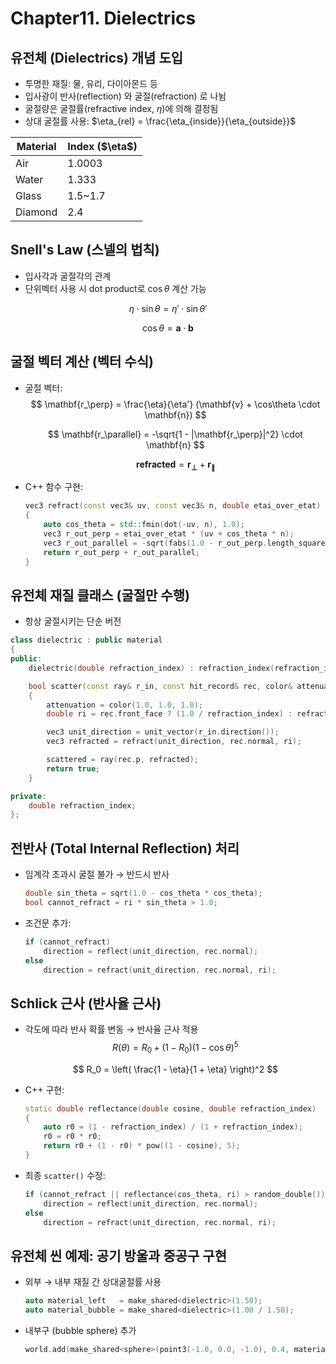 # Chapter11. Dielectrics

## 유전체 (Dielectrics) 개념 도입
- 투명한 재질: 물, 유리, 다이아몬드 등
- 입사광이 반사(reflection) 와 굴절(refraction) 로 나뉨
- 굴절량은 굴절률(refractive index, $\eta$)에 의해 결정됨
- 상대 굴절률 사용: $\eta_{rel} = \frac{\eta_{inside}}{\eta_{outside}}$

| Material | Index (\$\eta\$) |
| -------- | ---------------- |
| Air      | 1.0003           |
| Water    | 1.333            |
| Glass    | 1.5\~1.7         |
| Diamond  | 2.4              |

## Snell's Law (스넬의 법칙)

- 입사각과 굴절각의 관계
- 단위벡터 사용 시 dot product로 $\cos \theta$ 계산 가능

$$
\eta \cdot \sin \theta = \eta' \cdot \sin \theta'
$$

$$
\cos \theta = \mathbf{a} \cdot \mathbf{b}
$$


## 굴절 벡터 계산 (벡터 수식)
- 굴절 벡터:
    $$
    \mathbf{r_\perp} = \frac{\eta}{\eta'} (\mathbf{v} + \cos\theta \cdot \mathbf{n})
    $$

    $$
    \mathbf{r_\parallel} = -\sqrt{1 - |\mathbf{r_\perp}|^2} \cdot \mathbf{n}
    $$

    $$
    \mathbf{refracted} = \mathbf{r_\perp} + \mathbf{r_\parallel}
    $$
- C++ 함수 구현:
    ```CPP
    vec3 refract(const vec3& uv, const vec3& n, double etai_over_etat) 
    {
        auto cos_theta = std::fmin(dot(-uv, n), 1.0);
        vec3 r_out_perp = etai_over_etat * (uv + cos_theta * n);
        vec3 r_out_parallel = -sqrt(fabs(1.0 - r_out_perp.length_squared())) * n;
        return r_out_perp + r_out_parallel;
    }
    ```

## 유전체 재질 클래스 (굴절만 수행)
- 항상 굴절시키는 단순 버전
```CPP
class dielectric : public material 
{
public:
    dielectric(double refraction_index) : refraction_index(refraction_index) {}

    bool scatter(const ray& r_in, const hit_record& rec, color& attenuation, ray& scattered) const override 
    {
        attenuation = color(1.0, 1.0, 1.0);
        double ri = rec.front_face ? (1.0 / refraction_index) : refraction_index;

        vec3 unit_direction = unit_vector(r_in.direction());
        vec3 refracted = refract(unit_direction, rec.normal, ri);

        scattered = ray(rec.p, refracted);
        return true;
    }

private:
    double refraction_index;
};
```

## 전반사 (Total Internal Reflection) 처리
- 임계각 초과시 굴절 불가 → 반드시 반사
    ```CPP
    double sin_theta = sqrt(1.0 - cos_theta * cos_theta);
    bool cannot_refract = ri * sin_theta > 1.0;
    ```
- 조건문 추가:
    ```CPP
    if (cannot_refract)
        direction = reflect(unit_direction, rec.normal);
    else
        direction = refract(unit_direction, rec.normal, ri);
    ```

## Schlick 근사 (반사율 근사)
- 각도에 따라 반사 확률 변동 → 반사율 근사 적용
    $$
    R(\theta) = R_0 + (1 - R_0)(1 - \cos\theta)^5
    $$

    $$
    R_0 = \left( \frac{1 - \eta}{1 + \eta} \right)^2
    $$
- C++ 구현:
    ```CPP
    static double reflectance(double cosine, double refraction_index) 
    {
        auto r0 = (1 - refraction_index) / (1 + refraction_index);
        r0 = r0 * r0;
        return r0 + (1 - r0) * pow((1 - cosine), 5);
    }
    ```
- 최종 `scatter()` 수정:
    ```CPP
    if (cannot_refract || reflectance(cos_theta, ri) > random_double())
        direction = reflect(unit_direction, rec.normal);
    else
        direction = refract(unit_direction, rec.normal, ri);
    ```

## 유전체 씬 예제: 공기 방울과 중공구 구현

- 외부 → 내부 재질 간 상대굴절률 사용
    ```CPP
    auto material_left   = make_shared<dielectric>(1.50);
    auto material_bubble = make_shared<dielectric>(1.00 / 1.50);
    ```
- 내부구 (bubble sphere) 추가
    ```CPP
    world.add(make_shared<sphere>(point3(-1.0, 0.0, -1.0), 0.4, material_bubble));
    ```